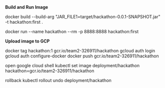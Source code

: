 
**Build and Run Image**

docker build --build-arg "JAR_FILE1=target/hackathon-0.0.1-SNAPSHOT.jar" -t hackathon:first .

docker run --name hackathon --rm -p 8888:8888 hackathon:first

**Upload image to GCP**

docker tag hackathon:1 gcr.io/team2-326911/hackathon
gcloud auth login
gcloud auth configure-docker
docker push gcr.io/team2-326911/hackathon


open google cloud shell
kubectl set image deployment/hackathon hackathon=gcr.io/team2-326911/hackathon

rollback
kubectl rollout undo deployment/hackathon
